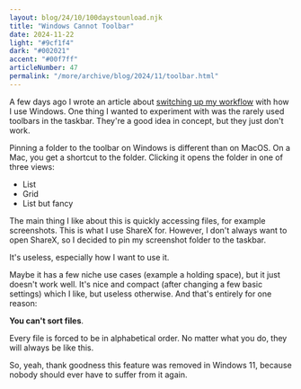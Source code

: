 ```yaml
---
layout: blog/24/10/100daystounload.njk
title: "Windows Cannot Toolbar"
date: 2024-11-22
light: "#9cf1f4"
dark: "#002021"
accent: "#00f7ff"
articleNumber: 47
permalink: "/more/archive/blog/2024/11/toolbar.html"
---
```

A few days ago I wrote an article about [switching up my workflow](maximize.html) with how I use Windows. One thing I wanted to experiment with was the rarely used toolbars in the taskbar. They're a good idea in concept, but they just don't work.

Pinning a folder to the toolbar on Windows is different than on MacOS. On a Mac, you get a shortcut to the folder. Clicking it opens the folder in one of three views:

- List
- Grid
- List but fancy

The main thing I like about this is quickly accessing files, for example screenshots. This is what I use ShareX for. However, I don't always want to open ShareX, so I decided to pin my screenshot folder to the taskbar.

It's useless, especially how I want to use it.

Maybe it has a few niche use cases (example a holding space), but it just doesn't work well. It's nice and compact (after changing a few basic settings) which I like, but useless otherwise. And that's entirely for one reason:

**You can't sort files**.

Every file is forced to be in alphabetical order. No matter what you do, they will always be like this.

So, yeah, thank goodness this feature was removed in Windows 11, because nobody should ever have to suffer from it again.